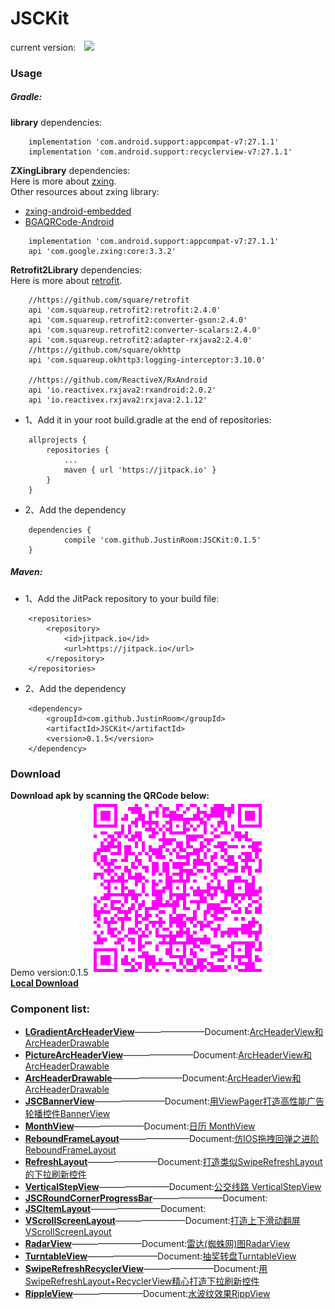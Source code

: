 # JSCKit
current version:&#8195;![](https://jitpack.io/v/JustinRoom/JSCKit.svg)
### Usage
##### Gradle: 
**library** dependencies:
```
    implementation 'com.android.support:appcompat-v7:27.1.1'
    implementation 'com.android.support:recyclerview-v7:27.1.1'
```
**ZXingLibrary** dependencies:  
Here is more about [zxing](https://github.com/zxing/zxing).  
Other resources about zxing library:  
+ [zxing-android-embedded](https://github.com/journeyapps/zxing-android-embedded)
+ [BGAQRCode-Android](https://github.com/bingoogolapple/BGAQRCode-Android)
```
    implementation 'com.android.support:appcompat-v7:27.1.1'
    api 'com.google.zxing:core:3.3.2'
```
**Retrofit2Library** dependencies:  
Here is more about [retrofit](https://github.com/square/retrofit).  
```
    //https://github.com/square/retrofit
    api 'com.squareup.retrofit2:retrofit:2.4.0'
    api 'com.squareup.retrofit2:converter-gson:2.4.0'
    api 'com.squareup.retrofit2:converter-scalars:2.4.0'
    api 'com.squareup.retrofit2:adapter-rxjava2:2.4.0'
    //https://github.com/square/okhttp
    api 'com.squareup.okhttp3:logging-interceptor:3.10.0'

    //https://github.com/ReactiveX/RxAndroid
    api 'io.reactivex.rxjava2:rxandroid:2.0.2'
    api 'io.reactivex.rxjava2:rxjava:2.1.12'
```
+ 1、Add it in your root build.gradle at the end of repositories:
```
	allprojects {
		repositories {
			...
			maven { url 'https://jitpack.io' }
		}
	}
```
+ 2、Add the dependency
```
	dependencies {
	        compile 'com.github.JustinRoom:JSCKit:0.1.5'
	}
```
##### Maven: 
+ 1、Add the JitPack repository to your build file:
```
	<repositories>
		<repository>
		    <id>jitpack.io</id>
		    <url>https://jitpack.io</url>
		</repository>
	</repositories>
```
+ 2、Add the dependency
```
	<dependency>
	    <groupId>com.github.JustinRoom</groupId>
	    <artifactId>JSCKit</artifactId>
	    <version>0.1.5</version>
	</dependency>
```

### Download
**Download apk by scanning the QRCode below:**  
&#32;&#32;Demo version:0.1.5
![JSCKitDemo.apk](/capture/apk_qr_code.png)  
[**Local Download**](/capture/JSCKitDemo.apk?raw=true)

### Component list:

+ [**LGradientArcHeaderView**](/library/src/main/java/jsc/kit/archeaderview)————————Document:[ArcHeaderView和ArcHeaderDrawable](https://www.jianshu.com/p/ded0dc4ea528)
+ [**PictureArcHeaderView**](/library/src/main/java/jsc/kit/archeaderview)————————Document:[ArcHeaderView和ArcHeaderDrawable](https://www.jianshu.com/p/ded0dc4ea528)
+ [**ArcHeaderDrawable**](/library/src/main/java/jsc/kit/archeaderview)————————Document:[ArcHeaderView和ArcHeaderDrawable](https://www.jianshu.com/p/ded0dc4ea528)
+ [**JSCBannerView**](/library/src/main/java/jsc/kit/bannerview)————————Document:[用ViewPager打造高性能广告轮播控件BannerView](https://www.jianshu.com/p/652090682b31)
+ [**MonthView**](/library/src/main/java/jsc/kit/monthview)————————Document:[日历 MonthView](https://www.jianshu.com/p/2387952b3d34)
+ [**ReboundFrameLayout**](/library/src/main/java/jsc/kit/reboundlayout)————————Document:[仿IOS拖拽回弹之进阶ReboundFrameLayout](https://www.jianshu.com/p/53d13719a6c4)
+ [**RefreshLayout**](/library/src/main/java/jsc/kit/refreshlayout)————————Document:[打造类似SwipeRefreshLayout的下拉刷新控件](https://www.jianshu.com/p/b582bd08d4f9)
+ [**VerticalStepView**](/library/src/main/java/jsc/kit/stepview)————————Document:[公交线路 VerticalStepView](https://www.jianshu.com/p/7721572fe13c)
+ [**JSCRoundCornerProgressBar**](/library/src/main/java/jsc/kit/progressbar)————————Document:[]()
+ [**JSCItemLayout**](/library/src/main/java/jsc/kit/itemlayout)————————Document:[]()
+ [**VScrollScreenLayout**](/library/src/main/java/jsc/kit/vscrollscreen)————————Document:[打造上下滑动翻屏VScrollScreenLayout](https://www.jianshu.com/p/b12afbf7de30)
+ [**RadarView**](/library/src/main/java/jsc/kit/radarview)————————Document:[雷达(蜘蛛网)图RadarView](https://www.jianshu.com/p/94a4b763a4e5)
+ [**TurntableView**](/library/src/main/java/jsc/kit/turntable)————————Document:[抽奖转盘TurntableView](https://www.jianshu.com/p/3c473e1e007b)
+ [**SwipeRefreshRecyclerView**](/library/src/main/java/jsc/kit/swiperecyclerview)————————Document:[用SwipeRefreshLayout+RecyclerView精心打造下拉刷新控件](https://www.jianshu.com/p/f1da8cd366cb)
+ [**RippleView**](/library/src/main/java/jsc/kit/rippleview)————————Document:[水波纹效果RippView](https://www.jianshu.com/p/e573110c38d4)
